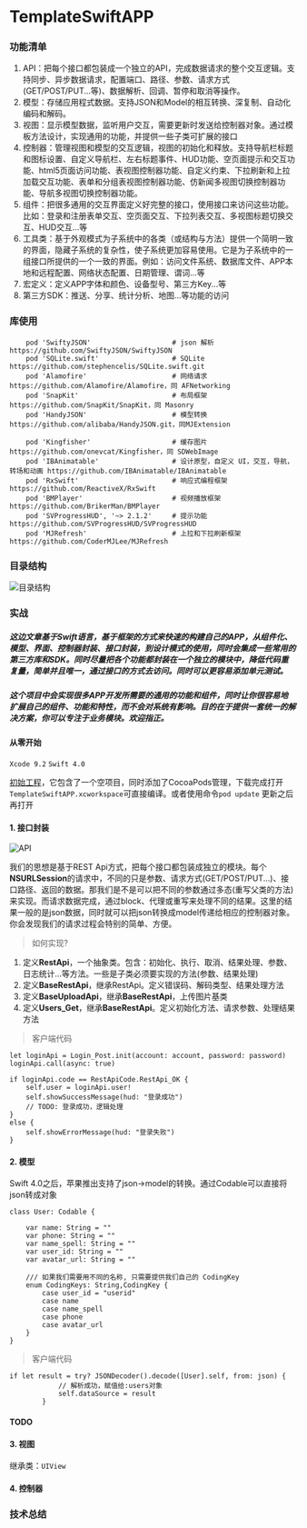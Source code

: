 # TemplateSwiftAPP

### 功能清单

1. API：把每个接口都包装成一个独立的API，完成数据请求的整个交互逻辑。支持同步、异步数据请求，配置端口、路径、参数、请求方式(GET/POST/PUT...等)、数据解析、回调、暂停和取消等操作。
2. 模型：存储应用程式数据。支持JSON和Model的相互转换、深复制、自动化编码和解码。
3. 视图：显示模型数据，监听用户交互，需要更新时发送给控制器对象。通过模板方法设计，实现通用的功能，并提供一些子类可扩展的接口
4. 控制器：管理视图和模型的交互逻辑，视图的初始化和释放。支持导航栏标题和图标设置、自定义导航栏、左右标题事件、HUD功能、空页面提示和交互功能、html5页面访问功能、表视图控制器功能、自定义约束、下拉刷新和上拉加载交互功能、表单和分组表视图控制器功能、仿新闻多视图切换控制器功能、导航多视图切换控制器功能。
5. 组件：把很多通用的交互界面定义好完整的接口，使用接口来访问这些功能。比如：登录和注册表单交互、空页面交互、下拉列表交互、多视图标题切换交互、HUD交互...等
6. 工具类：基于外观模式为子系统中的各类（或结构与方法）提供一个简明一致的界面，隐藏子系统的复杂性，使子系统更加容易使用。它是为子系统中的一组接口所提供的一个一致的界面。例如：访问文件系统、数据库文件、APP本地和远程配置、网络状态配置、日期管理、谓词...等
7. 宏定义：定义APP字体和颜色、设备型号、第三方Key...等
8. 第三方SDK：推送、分享、统计分析、地图...等功能的访问

### 库使用

```
    pod 'SwiftyJSON'                    # json 解析 https://github.com/SwiftyJSON/SwiftyJSON
    pod 'SQLite.swift'                  # SQLite https://github.com/stephencelis/SQLite.swift.git
    pod 'Alamofire'                     # 网络请求 https://github.com/Alamofire/Alamofire，同 AFNetworking
    pod 'SnapKit'                       # 布局框架 https://github.com/SnapKit/SnapKit，同 Masonry
    pod 'HandyJSON'                     # 模型转换 https://github.com/alibaba/HandyJSON.git，同MJExtension
    
    pod 'Kingfisher'                    # 缓存图片 https://github.com/onevcat/Kingfisher，同 SDWebImage
    pod 'IBAnimatable'                  # 设计原型，自定义 UI，交互，导航，转场和动画 https://github.com/IBAnimatable/IBAnimatable
    pod 'RxSwift'                       # 响应式编程框架 https://github.com/ReactiveX/RxSwift
    pod 'BMPlayer'                      # 视频播放框架 https://github.com/BrikerMan/BMPlayer
    pod 'SVProgressHUD', '~> 2.1.2'     # 提示功能 https://github.com/SVProgressHUD/SVProgressHUD
    pod 'MJRefresh'                     # 上拉和下拉刷新框架 https://github.com/CoderMJLee/MJRefresh

```

### 目录结构

![目录结构](Resource/structure.png)

### 实战

##### 这边文章基于Swift语言，基于框架的方式来快速的构建自己的APP，从组件化、模型、界面、控制器封装、接口封装，到设计模式的使用，同时会集成一些常用的第三方库和SDK。同时尽量把各个功能都封装在一个独立的模块中，降低代码重复量，简单并且唯一，通过接口的方式去访问。同时可以更容易添加单元测试。

##### 这个项目中会实现很多APP开发所需要的通用的功能和组件，同时让你很容易地扩展自己的组件、功能和特性，而不会对系统有影响。目的在于提供一套统一的解决方案，你可以专注于业务模块。欢迎指正。

#### 从零开始


`Xcode 9.2` `Swift 4.0`

[初始工程](Resource/TemplateSwiftAPP(初始).zip)，它包含了一个空项目，同时添加了CocoaPods管理，下载完成打开`TemplateSwiftAPP.xcworkspace`可直接编译。或者使用命令`pod update` 更新之后再打开

#### 1. 接口封装

![API](Resource/API.png)

我们的思想是基于REST Api方式，把每个接口都包装成独立的模块。每个**NSURLSession**的请求中，不同的只是参数、请求方式(GET/POST/PUT...)、接口路径、返回的数据。那我们是不是可以把不同的参数通过多态(重写父类的方法)来实现。而请求数据完成，通过block、代理或重写来处理不同的结果。这里的结果一般的是json数据，同时就可以把json转换成model传递给相应的控制器对象。你会发现我们的请求过程会特别的简单、方便。

> 如何实现?

1. 定义**RestApi**，一个抽象类。包含：初始化、执行、取消、结果处理、参数、日志统计...等方法。一些是子类必须要实现的方法(参数、结果处理)
2. 定义**BaseRestApi**，继承RestApi。定义错误码、解码类型、结果处理方法
3. 定义**BaseUploadApi**，继承**BaseRestApi**，上传图片基类
4. 定义**Users_Get**，继承**BaseRestApi**。定义初始化方法、请求参数、处理结果方法


> 客户端代码

```
let loginApi = Login_Post.init(account: account, password: password)
loginApi.call(async: true)
            
if loginApi.code == RestApiCode.RestApi_OK {
	self.user = loginApi.user!
	self.showSuccessMessage(hud: "登录成功")
	// TODO: 登录成功，逻辑处理
}
else {
	self.showErrorMessage(hud: "登录失败")
}

```

#### 2. 模型

Swift 4.0之后，苹果推出支持了json->model的转换。通过Codable可以直接将json转成对象

```
class User: Codable {
    
    var name: String = ""
    var phone: String = ""
    var name_spell: String = ""
    var user_id: String = ""
    var avatar_url: String = ""
    
    /// 如果我们需要用不同的名称, 只需要提供我们自己的 CodingKey
    enum CodingKeys: String,CodingKey {
        case user_id = "userid"
        case name
        case name_spell
        case phone
        case avatar_url
    }
}
```

> 客户端代码

```
if let result = try? JSONDecoder().decode([User].self, from: json) {
            // 解析成功，赋值给:users对象
            self.dataSource = result
        }
```

#### TODO

#### 3. 视图

继承类：`UIView`

#### 4. 控制器



### 技术总结

